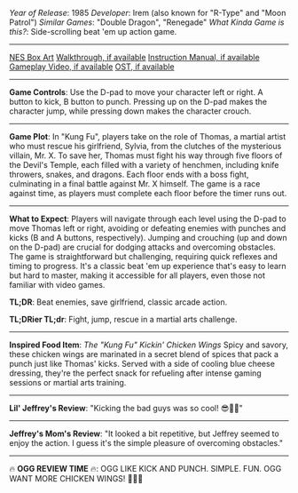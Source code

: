 *Year of Release*: 1985
*Developer*: Irem (also known for "R-Type" and "Moon Patrol")
*Similar Games*: "Double Dragon", "Renegade"
*What Kinda Game is this?*: Side-scrolling beat 'em up action game.

---
[NES Box Art](https://www.google.com/search?tbm=isch&q=NES+Box+Art+Kung+Fu) 
[Walkthrough, if available](https://www.google.com/search?q=Walkthrough+NES+Kung+Fu)
[Instruction Manual, if available](https://www.google.com/search?q=NES+Instruction+Manual+Kung+Fu)
[Gameplay Video, if available](https://www.youtube.com/results?search_query=gameplay+NES+Kung+Fu) 
[OST, if available](https://www.youtube.com/results?search_query=NES+Kung+Fu+OST)

- - -
**Game Controls**:
Use the D-pad to move your character left or right. A button to kick, B button to punch. Pressing up on the D-pad makes the character jump, while pressing down makes the character crouch.

- - -
**Game Plot**: 
In "Kung Fu", players take on the role of Thomas, a martial artist who must rescue his girlfriend, Sylvia, from the clutches of the mysterious villain, Mr. X. To save her, Thomas must fight his way through five floors of the Devil's Temple, each filled with a variety of henchmen, including knife throwers, snakes, and dragons. Each floor ends with a boss fight, culminating in a final battle against Mr. X himself. The game is a race against time, as players must complete each floor before the timer runs out.

- - -
**What to Expect**: 
Players will navigate through each level using the D-pad to move Thomas left or right, avoiding or defeating enemies with punches and kicks (B and A buttons, respectively). Jumping and crouching (up and down on the D-pad) are crucial for dodging attacks and overcoming obstacles. The game is straightforward but challenging, requiring quick reflexes and timing to progress. It's a classic beat 'em up experience that's easy to learn but hard to master, making it accessible for all players, even those not familiar with video games.

**TL;DR**:
Beat enemies, save girlfriend, classic arcade action.

**TL;DRier TL;dr**: 
Fight, jump, rescue in a martial arts challenge.

---
**Inspired Food Item**: *The "Kung Fu" Kickin' Chicken Wings*
Spicy and savory, these chicken wings are marinated in a secret blend of spices that pack a punch just like Thomas' kicks. Served with a side of cooling blue cheese dressing, they're the perfect snack for refueling after intense gaming sessions or martial arts training.

---
**Lil' Jeffrey's Review**: "Kicking the bad guys was so cool! 😎👊💥"

---
**Jeffrey's Mom's Review**: "It looked a bit repetitive, but Jeffrey seemed to enjoy the action. I guess it's the simple pleasure of overcoming obstacles."

---
🔥 **OGG REVIEW TIME** 🔥: OGG LIKE KICK AND PUNCH. SIMPLE. FUN. OGG WANT MORE CHICKEN WINGS! 🍗👊🔥